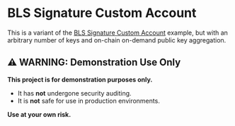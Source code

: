 # BLS Signature Custom Account

This is a variant of the [BLS Signature Custom Account](https://github.com/stellar/soroban-examples/tree/main/bls_signature) example, but with an arbitrary number of keys and on-chain on-demand public key aggregation.  

## ⚠️ WARNING: Demonstration Use Only

**This project is for demonstration purposes only.**  
- It has **not** undergone security auditing.  
- It is **not** safe for use in production environments.  

**Use at your own risk.**